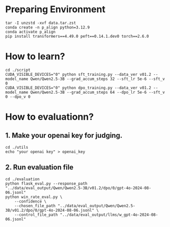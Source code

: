 # Preparing Environment
```
tar -I unzstd -xvf data.tar.zst
conda create -n p_align python=3.12.9
conda activate p_align
pip install transformers==4.49.0 peft==0.14.1.dev0 torch==2.6.0
```

# How to learn?
```
cd ./script
CUDA_VISIBLE_DEVICES="0" python sft_training.py --data_ver v01.2 --model_name Qwen/Qwen2.5-3B --grad_accum_steps 32 --sft_lr 5e-6 --sft_v 0
CUDA_VISIBLE_DEVICES="0" python dpo_training.py --data_ver v01.2 --model_name Qwen/Qwen2.5-3B --grad_accum_steps 64 --dpo_lr 5e-6 --sft_v 0 --dpo_v 0
```

# How to evaluationn?
## 1. Make your openai key for judging.
```
cd ./utils
echo "your openai key" > openai_key
```
## 2. Run evaluation file
```
cd ./evaluation
python flask_eval.py --response_path "../data/eval_output/Qwen/Qwen2.5-3B/v01.2/dpo/0/gpt-4o-2024-08-06.jsonl"
python win_rate_eval.py \
    --confidence \
    --chosen_file_path "../data/eval_output/Qwen/Qwen2.5-3B/v01.2/dpo/0/gpt-4o-2024-08-06.jsonl" \
    --control_file_path "../data/eval_output/llms/w_gpt-4o-2024-08-06.jsonl"
```
